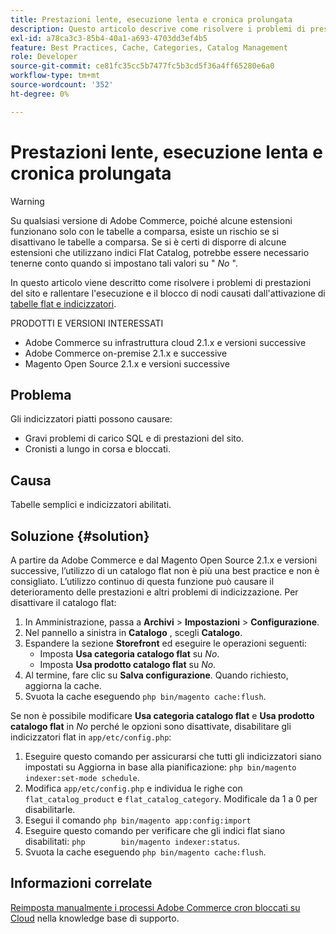 ```yaml
---
title: Prestazioni lente, esecuzione lenta e cronica prolungata
description: Questo articolo descrive come risolvere i problemi di prestazioni del sito e rallentare l’esecuzione e il blocco di nodi causati dall’attivazione di tabelle a nastro e indicizzatori.
exl-id: a78ca3c3-85b4-40a1-a693-4703dd3ef4b5
feature: Best Practices, Cache, Categories, Catalog Management
role: Developer
source-git-commit: ce81fc35cc5b7477fc5b3cd5f36a4ff65280e6a0
workflow-type: tm+mt
source-wordcount: '352'
ht-degree: 0%

---
```


# Prestazioni lente, esecuzione lenta e cronica prolungata

>[!WARNING]
>
>Su qualsiasi versione di Adobe Commerce, poiché alcune estensioni funzionano solo con le tabelle a comparsa, esiste un rischio se si disattivano le tabelle a comparsa. Se si è certi di disporre di alcune estensioni che utilizzano indici Flat Catalog, potrebbe essere necessario tenerne conto quando si impostano tali valori su &quot; *No* &quot;.

In questo articolo viene descritto come risolvere i problemi di prestazioni del sito e rallentare l&#39;esecuzione e il blocco di nodi causati dall&#39;attivazione di [tabelle flat e indicizzatori](https://docs.magento.com/m2/ce/user_guide/catalog/catalog-flat.html).

PRODOTTI E VERSIONI INTERESSATI

* Adobe Commerce su infrastruttura cloud 2.1.x e versioni successive
* Adobe Commerce on-premise 2.1.x e successive
* Magento Open Source 2.1.x e versioni successive

## Problema

Gli indicizzatori piatti possono causare:

* Gravi problemi di carico SQL e di prestazioni del sito.
* Cronisti a lungo in corsa e bloccati.

## Causa

Tabelle semplici e indicizzatori abilitati.

## Soluzione {#solution}

A partire da Adobe Commerce e dal Magento Open Source 2.1.x e versioni successive, l’utilizzo di un catalogo flat non è più una best practice e non è consigliato. L’utilizzo continuo di questa funzione può causare il deterioramento delle prestazioni e altri problemi di indicizzazione. Per disattivare il catalogo flat:

1. In Amministrazione, passa a **Archivi** > **Impostazioni** > **Configurazione**.
1. Nel pannello a sinistra in **Catalogo** , scegli **Catalogo**.
1. Espandere la sezione **Storefront** ed eseguire le operazioni seguenti:
   * Imposta **Usa categoria catalogo flat** su *No*.
   * Imposta **Usa prodotto catalogo flat** su *No*.
1. Al termine, fare clic su **Salva configurazione**. Quando richiesto, aggiorna la cache.
1. Svuota la cache eseguendo `php bin/magento cache:flush`.

Se non è possibile modificare **Usa categoria catalogo flat** e **Usa prodotto catalogo flat** in *No* perché le opzioni sono disattivate, disabilitare gli indicizzatori flat in `app/etc/config.php`:

1. Eseguire questo comando per assicurarsi che tutti gli indicizzatori siano impostati su Aggiorna in base alla pianificazione: `php bin/magento indexer:set-mode schedule`.
1. Modifica `app/etc/config.php` e individua le righe con `flat_catalog_product` e `flat_catalog_category`. Modificale da 1 a 0 per disabilitarle.
1. Esegui il comando `php bin/magento app:config:import`
1. Eseguire questo comando per verificare che gli indici flat siano disabilitati: `php        bin/magento indexer:status`.
1. Svuota la cache eseguendo `php bin/magento cache:flush`.

## Informazioni correlate

[Reimposta manualmente i processi Adobe Commerce cron bloccati su Cloud](/help/how-to/general/reset-stuck-magento-cron-jobs-manually-on-cloud.md) nella knowledge base di supporto.
